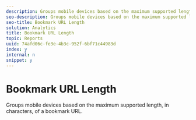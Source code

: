 ```yaml
---
description: Groups mobile devices based on the maximum supported length, in characters, of a bookmark URL.
seo-description: Groups mobile devices based on the maximum supported length, in characters, of a bookmark URL.
seo-title: Bookmark URL Length
solution: Analytics
title: Bookmark URL Length
topic: Reports
uuid: 74afd06c-fe3e-4b3c-952f-6bf71c44983d
index: y
internal: n
snippet: y
---
```


# Bookmark URL Length

Groups mobile devices based on the maximum supported length, in characters, of a bookmark URL.

